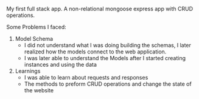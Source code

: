 My first full stack app. 
A non-relational mongoose express app with CRUD operations. 

Some Problems I faced: 
1. Model Schema 
    - I did not understand what I was doing building the schemas, I later realized how      the models connect to the web application. 
    - I was later able to understand the Models after I started creating instances and      using the data 
2. Learnings 
    - I was able to learn about requests and responses 
    - The methods to preform CRUD operations and change the state of the website
